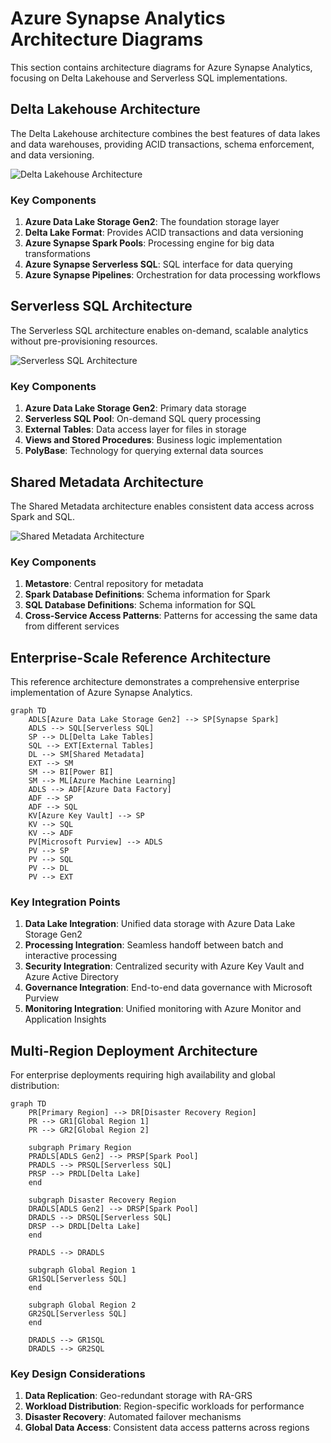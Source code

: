 # Azure Synapse Analytics Architecture Diagrams

This section contains architecture diagrams for Azure Synapse Analytics, focusing on Delta Lakehouse and Serverless SQL implementations.

## Delta Lakehouse Architecture

The Delta Lakehouse architecture combines the best features of data lakes and data warehouses, providing ACID transactions, schema enforcement, and data versioning.

![Delta Lakehouse Architecture](delta-lakehouse-architecture.png)

### Key Components

1. **Azure Data Lake Storage Gen2**: The foundation storage layer
2. **Delta Lake Format**: Provides ACID transactions and data versioning
3. **Azure Synapse Spark Pools**: Processing engine for big data transformations
4. **Azure Synapse Serverless SQL**: SQL interface for data querying
5. **Azure Synapse Pipelines**: Orchestration for data processing workflows

## Serverless SQL Architecture

The Serverless SQL architecture enables on-demand, scalable analytics without pre-provisioning resources.

![Serverless SQL Architecture](serverless-sql-architecture.png)

### Key Components

1. **Azure Data Lake Storage Gen2**: Primary data storage
2. **Serverless SQL Pool**: On-demand SQL query processing
3. **External Tables**: Data access layer for files in storage
4. **Views and Stored Procedures**: Business logic implementation
5. **PolyBase**: Technology for querying external data sources

## Shared Metadata Architecture

The Shared Metadata architecture enables consistent data access across Spark and SQL.

![Shared Metadata Architecture](shared-metadata-architecture.png)

### Key Components

1. **Metastore**: Central repository for metadata
2. **Spark Database Definitions**: Schema information for Spark
3. **SQL Database Definitions**: Schema information for SQL
4. **Cross-Service Access Patterns**: Patterns for accessing the same data from different services

## Enterprise-Scale Reference Architecture

This reference architecture demonstrates a comprehensive enterprise implementation of Azure Synapse Analytics.

```mermaid
graph TD
    ADLS[Azure Data Lake Storage Gen2] --> SP[Synapse Spark]
    ADLS --> SQL[Serverless SQL]
    SP --> DL[Delta Lake Tables]
    SQL --> EXT[External Tables]
    DL --> SM[Shared Metadata]
    EXT --> SM
    SM --> BI[Power BI]
    SM --> ML[Azure Machine Learning]
    ADLS --> ADF[Azure Data Factory]
    ADF --> SP
    ADF --> SQL
    KV[Azure Key Vault] --> SP
    KV --> SQL
    KV --> ADF
    PV[Microsoft Purview] --> ADLS
    PV --> SP
    PV --> SQL
    PV --> DL
    PV --> EXT
```

### Key Integration Points

1. **Data Lake Integration**: Unified data storage with Azure Data Lake Storage Gen2
2. **Processing Integration**: Seamless handoff between batch and interactive processing
3. **Security Integration**: Centralized security with Azure Key Vault and Azure Active Directory
4. **Governance Integration**: End-to-end data governance with Microsoft Purview
5. **Monitoring Integration**: Unified monitoring with Azure Monitor and Application Insights

## Multi-Region Deployment Architecture

For enterprise deployments requiring high availability and global distribution:

```mermaid
graph TD
    PR[Primary Region] --> DR[Disaster Recovery Region]
    PR --> GR1[Global Region 1]
    PR --> GR2[Global Region 2]
    
    subgraph Primary Region
    PRADLS[ADLS Gen2] --> PRSP[Spark Pool]
    PRADLS --> PRSQL[Serverless SQL]
    PRSP --> PRDL[Delta Lake]
    end
    
    subgraph Disaster Recovery Region
    DRADLS[ADLS Gen2] --> DRSP[Spark Pool]
    DRADLS --> DRSQL[Serverless SQL]
    DRSP --> DRDL[Delta Lake]
    end
    
    PRADLS --> DRADLS
    
    subgraph Global Region 1
    GR1SQL[Serverless SQL]
    end
    
    subgraph Global Region 2
    GR2SQL[Serverless SQL]
    end
    
    DRADLS --> GR1SQL
    DRADLS --> GR2SQL
```

### Key Design Considerations

1. **Data Replication**: Geo-redundant storage with RA-GRS
2. **Workload Distribution**: Region-specific workloads for performance
3. **Disaster Recovery**: Automated failover mechanisms
4. **Global Data Access**: Consistent data access patterns across regions
